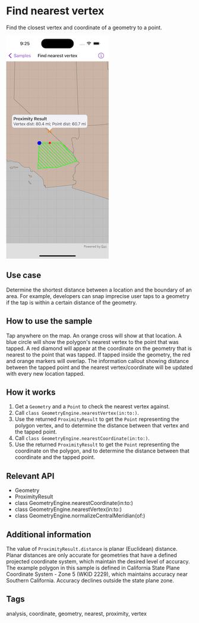 # Find nearest vertex

Find the closest vertex and coordinate of a geometry to a point.

![Image of find nearest vertex](find-nearest-vertex.png)

## Use case

Determine the shortest distance between a location and the boundary of an area. For example, developers can snap imprecise user taps to a geometry if the tap is within a certain distance of the geometry.

## How to use the sample

Tap anywhere on the map. An orange cross will show at that location. A blue circle will show the polygon's nearest vertex to the point that was tapped. A red diamond will appear at the coordinate on the geometry that is nearest to the point that was tapped. If tapped inside the geometry, the red and orange markers will overlap. The information callout showing distance between the tapped point and the nearest vertex/coordinate will be updated with every new location tapped.

## How it works

1. Get a `Geometry` and a `Point` to check the nearest vertex against.
2. Call `class GeometryEngine.nearestVertex(in:to:)`.
3. Use the returned `ProximityResult` to get the `Point` representing the polygon vertex, and to determine the distance between that vertex and the tapped point.
4. Call `class GeometryEngine.nearestCoordinate(in:to:)`.
5. Use the returned `ProximityResult` to get the `Point` representing the coordinate on the polygon, and to determine the distance between that coordinate and the tapped point.

## Relevant API

* Geometry
* ProximityResult
* class GeometryEngine.nearestCoordinate(in:to:)
* class GeometryEngine.nearestVertex(in:to:)
* class GeometryEngine.normalizeCentralMeridian(of:)

## Additional information

The value of `ProximityResult.distance` is planar (Euclidean) distance. Planar distances are only accurate for geometries that have a defined projected coordinate system, which maintain the desired level of accuracy. The example polygon in this sample is defined in California State Plane Coordinate System - Zone 5 (WKID 2229), which maintains accuracy near Southern California. Accuracy declines outside the state plane zone.

## Tags

analysis, coordinate, geometry, nearest, proximity, vertex
